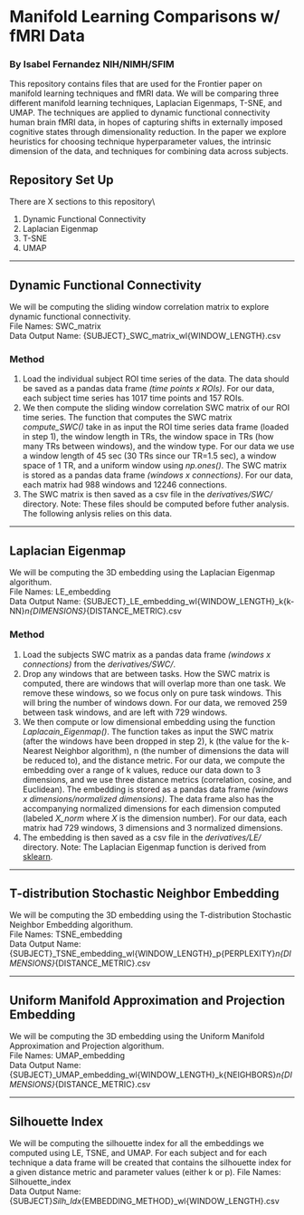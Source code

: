 # Manifold Learning Comparisons w/ fMRI Data
### By Isabel Fernandez NIH/NIMH/SFIM

This repository contains files that are used for the Frontier paper on manifold learning techniques and fMRI data. We will be comparing three different manifold learning techniques, Laplacian Eigenmaps, T-SNE, and UMAP. The techniques are applied to dynamic functional connectivity human brain fMRI data, in hopes of capturing shifts in externally imposed cognitive states through dimensionality reduction. In the paper we explore heuristics for choosing technique hyperparameter values, the intrinsic dimension of the data, and techniques for combining data across subjects.

## Repository Set Up
There are X sections to this repository\
1) Dynamic Functional Connectivity
2) Laplacian Eigenmap
3) T-SNE
4) UMAP

***
## Dynamic Functional Connectivity
We will be computing the sliding window correlation matrix to explore dynamic functional connectivity.\
File Names: SWC_matrix\
Data Output Name: {SUBJECT}_SWC_matrix_wl{WINDOW_LENGTH}.csv

### Method
1) Load the individual subject ROI time series of the data. The data should be saved as a pandas data frame *(time points x ROIs)*. For our data, each subject time series has 1017 time points and 157 ROIs.
2) We then compute the sliding window correlation SWC matrix of our ROI time series. The function that computes the SWC matrix *compute_SWC()* take in as input the ROI time series data frame (loaded in step 1), the window length in TRs, the window space in TRs (how many TRs between windows), and the window type. For our data we use a window length of 45 sec (30 TRs since our TR=1.5 sec), a window space of 1 TR, and a uniform window using *np.ones()*. The SWC matrix is stored as a pandas data frame *(windows x connections)*. For our data, each matrix had 988 windows and 12246 connections.
3) The SWC matrix is then saved as a csv file in the *derivatives/SWC/* directory.
Note: These files should be computed before futher analysis. The following anlysis relies on this data.

***
## Laplacian Eigenmap
We will be computing the 3D embedding using the Laplacian Eigenmap algorithum.\
File Names: LE_embedding\
Data Output Name: {SUBJECT}_LE_embedding_wl{WINDOW_LENGTH}_k{k-NN}_n{DIMENSIONS}_{DISTANCE_METRIC}.csv

### Method
1) Load the subjects SWC matrix as a pandas data frame *(windows x connections)* from the *derivatives/SWC/*.
2) Drop any windows that are between tasks. How the SWC matrix is computed, there are windows that will overlap more than one task. We remove these windows, so we focus only on pure task windows. This will bring the number of windows down. For our data, we removed 259 between task windows, and are left with 729 windows.
3) We then compute or low dimensional embedding using the function *Laplacain_Eigenmap()*. The function takes as input the SWC matrix (after the windows have been dropped in step 2), k (the value for the k-Nearest Neighbor algorithm), n (the number of dimensions the data will be reduced to), and the distance metric. For our data, we compute the embedding over a range of k values, reduce our data down to 3 dimensions, and we use three distance metrics (correlation, cosine, and Euclidean). The embedding is stored as a pandas data frame *(windows x dimensions/normalized dimensions)*. The data frame also has the accompanying normalized dimensions for each dimension computed (labeled *X_norm* where *X* is the dimension number). For our data, each matrix had 729 windows, 3 dimensions and 3 normalized dimensions.
4) The embedding is then saved as a csv file in the *derivatives/LE/* directory.
Note: The Laplacian Eigenmap function is derived from [sklearn](https://scikit-learn.org/stable/modules/generated/sklearn.manifold.SpectralEmbedding.html?highlight=spectral%20embedding#sklearn.manifold.SpectralEmbedding).

***
## T-distribution Stochastic Neighbor Embedding 
We will be computing the 3D embedding using the T-distribution Stochastic Neighbor Embedding algorithum.\
File Names: TSNE_embedding\
Data Output Name: {SUBJECT}_TSNE_embedding_wl{WINDOW_LENGTH}_p{PERPLEXITY}_n{DIMENSIONS}_{DISTANCE_METRIC}.csv

***
## Uniform Manifold Approximation and Projection Embedding 
We will be computing the 3D embedding using the Uniform Manifold Approximation and Projection algorithum.\
File Names: UMAP_embedding\
Data Output Name: {SUBJECT}_UMAP_embedding_wl{WINDOW_LENGTH}_k{NEIGHBORS}_n{DIMENSIONS}_{DISTANCE_METRIC}.csv

***
## Silhouette Index
We will be computing the silhouette index for all the embeddings we computed using LE, TSNE, and UMAP. For each subject and for each technique a data frame will be created that contains the silhouette index for a given distance metric and parameter values (either k or p).
File Names: Silhouette_index\
Data Output Name: {SUBJECT}_Silh_Idx_{EMBEDDING_METHOD}_wl{WINDOW_LENGTH}.csv